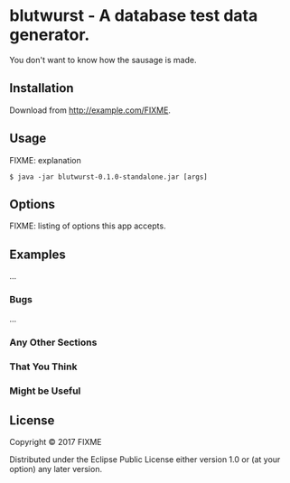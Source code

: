 # blutwurst - A database test data generator.

You don't want to know how the sausage is made.

## Installation

Download from http://example.com/FIXME.

## Usage

FIXME: explanation

    $ java -jar blutwurst-0.1.0-standalone.jar [args]

## Options

FIXME: listing of options this app accepts.

## Examples

...

### Bugs

...

### Any Other Sections
### That You Think
### Might be Useful

## License

Copyright © 2017 FIXME

Distributed under the Eclipse Public License either version 1.0 or (at
your option) any later version.
